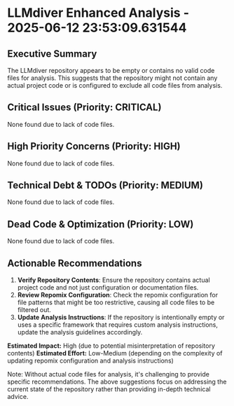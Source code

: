 # LLMdiver Enhanced Analysis - 2025-06-12 23:53:09.631544

## Executive Summary
The LLMdiver repository appears to be empty or contains no valid code files for analysis. This suggests that the repository might not contain any actual project code or is configured to exclude all code files from analysis.

## Critical Issues (Priority: CRITICAL)
None found due to lack of code files.

## High Priority Concerns (Priority: HIGH)
None found due to lack of code files.

## Technical Debt & TODOs (Priority: MEDIUM)
None found due to lack of code files.

## Dead Code & Optimization (Priority: LOW)
None found due to lack of code files.

## Actionable Recommendations
1. **Verify Repository Contents**: Ensure the repository contains actual project code and not just configuration or documentation files.
2. **Review Repomix Configuration**: Check the repomix configuration for file patterns that might be too restrictive, causing all code files to be filtered out.
3. **Update Analysis Instructions**: If the repository is intentionally empty or uses a specific framework that requires custom analysis instructions, update the analysis guidelines accordingly.

**Estimated Impact:** High (due to potential misinterpretation of repository contents)
**Estimated Effort:** Low-Medium (depending on the complexity of updating repomix configuration and analysis instructions)

Note: Without actual code files for analysis, it's challenging to provide specific recommendations. The above suggestions focus on addressing the current state of the repository rather than providing in-depth technical advice.